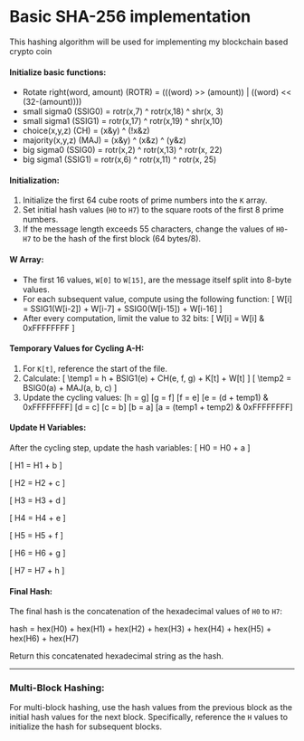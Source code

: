 # Basic SHA-256 implementation

This hashing algorithm will be used for implementing my blockchain based crypto coin


#### Initialize basic functions:
* Rotate right(word, amount) (ROTR) = (((word) >> (amount)) | ((word) << (32-(amount))))
* small sigma0 (SSIG0) = rotr(x,7) ^ rotr(x,18) ^ shr(x, 3)
* small sigma1 (SSIG1) = rotr(x,17) ^ rotr(x,19) ^ shr(x,10)
* choice(x,y,z) (CH) = (x&y) ^ (!x&z) 
* majority(x,y,z) (MAJ) = (x&y) ^ (x&z) ^ (y&z)
* big sigma0 (SSIG0) = rotr(x,2) ^ rotr(x,13) ^ rotr(x, 22)
* big sigma1 (SSIG1) = rotr(x,6) ^ rotr(x,11) ^ rotr(x, 25)


#### Initialization:
1. Initialize the first 64 cube roots of prime numbers into the `K` array.
2. Set initial hash values (`H0` to `H7`) to the square roots of the first 8 prime numbers.
3. If the message length exceeds 55 characters, change the values of `H0`-`H7` to be the hash of the first block (64 bytes/8).

#### W Array:
- The first 16 values, `W[0]` to `W[15]`, are the message itself split into 8-byte values.
- For each subsequent value, compute using the following function:
  \[
  W[i] = SSIG1(W[i-2]) + W[i-7] + SSIG0(W[i-15]) + W[i-16]
  \]
- After every computation, limit the value to 32 bits:
  \[
  W[i] = W[i] \& 0xFFFFFFFF
  \]

#### Temporary Values for Cycling A-H:
1. For `K[t]`, reference the start of the file.
2. Calculate:
   \[
   \temp1 = h + BSIG1(e) + CH(e, f, g) + K[t] + W[t]
   \]
   \[
   \temp2 = BSIG0(a) + MAJ(a, b, c)
   \]
3. Update the cycling values:
   [h = g]
   [g = f]
   [f = e]
   [e = (d + temp1) \& 0xFFFFFFFF]
   [d = c]
   [c = b]
   [b = a]
   [a = (temp1 + temp2) \& 0xFFFFFFFF]

#### Update H Variables:
After the cycling step, update the hash variables:
\[
H0 = H0 + a
\]

\[
H1 = H1 + b
\]

\[
H2 = H2 + c
\]

\[
H3 = H3 + d
\]

\[
H4 = H4 + e
\]

\[
H5 = H5 + f
\]

\[
H6 = H6 + g
\]

\[
H7 = H7 + h
\]

#### Final Hash:
The final hash is the concatenation of the hexadecimal values of `H0` to `H7`:

hash = hex(H0) + hex(H1) + hex(H2) + hex(H3) + hex(H4) + hex(H5) + hex(H6) + hex(H7)

Return this concatenated hexadecimal string as the hash.

---

### Multi-Block Hashing:
For multi-block hashing, use the hash values from the previous block as the initial hash values for the next block. Specifically, reference the `H` values to initialize the hash for subsequent blocks.
